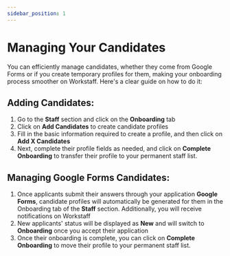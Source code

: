 ```yaml
---
sidebar_position: 1
---
```


# Managing Your Candidates

You can efficiently manage candidates, whether they come from Google Forms or if you create temporary profiles for them, making your onboarding process smoother on Workstaff.
Here's a clear guide on how to do it:

## Adding Candidates:

1.	Go to the **Staff** section and click on the **Onboarding** tab
2.	Click on **Add Candidates** to create candidate profiles
3.	Fill in the basic information required to create a profile, and then click on **Add X Candidates**
4.	Next, complete their profile fields as needed, and click on **Complete Onboarding** to transfer their profile to your permanent staff list.

## Managing Google Forms Candidates:

1.	Once applicants submit their answers through your application **Google Forms**, candidate profiles will automatically be generated for them in the Onboarding tab of the **Staff** section. Additionally, you will receive notifications on Workstaff
2.	New applicants' status will be displayed as **New** and will switch to **Onboarding** once you accept their application
3.	Once their onboarding is complete, you can click on **Complete Onboarding** to move their profile to your permanent staff list.


